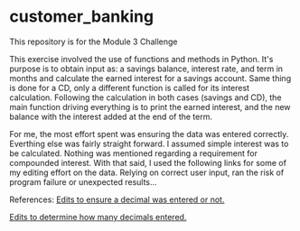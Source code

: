 # customer_banking
This repository is for the Module 3 Challenge 

This exercise involved the use of functions and methods in Python.  It's purpose is to obtain input as: a savings balance, interest rate, and term in months and calculate the earned interest for a savings account.  Same thing is done for a CD, only a different function is called for its interest calculation. 
Following the calculation in both cases (savings and CD), the main function driving everything is to print the earned interest, and the new balance with the interest added at the end of the term.  

For me, the most effort spent was ensuring the data was entered correctly.  Everthing else was fairly straight forward.  I assumed simple interest was to be calculated.  Nothing was mentioned regarding a requirement for compounded interest. 
With that said, I used the following links for some of my editing effort on the data.  Relying on correct user input, ran the risk of program failure or unexpected results...

References:
[Edits to ensure a decimal was entered or not.](https://www.freecodecamp.org/news/python-find-how-to-search-for-a-substring-in-a-string/#not-found)


[Edits to determine how many decimals entered.](https://stackoverflow.com/questions/1155617/count-the-number-of-occurrences-of-a-character-in-a-string)